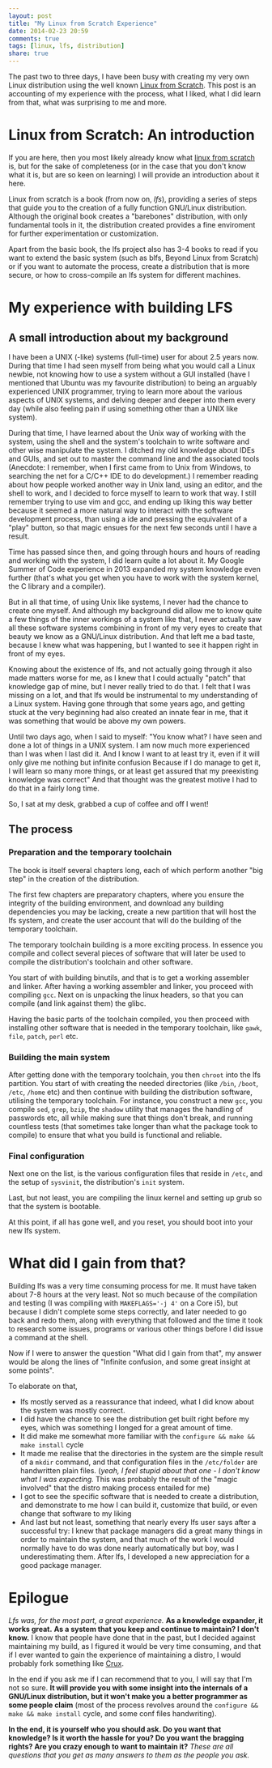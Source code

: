 ```yaml
---
layout: post
title: "My Linux from Scratch Experience"
date: 2014-02-23 20:59
comments: true
tags: [linux, lfs, distribution]
share: true
---
```


The past two to three days, I have been busy with creating my very own Linux distribution
using the well known [Linux from Scratch](http://www.linuxfromscratch.org). This post is 
an accounting of my experience with the process, what I liked, what I did learn from that,
what was surprising to me and more.

# Linux from Scratch: An introduction

If you are here, then you most likely already know what [linux from scratch](http://www.linuxfromscratch.com/)
is, but for the sake of completeness (or in the case that you don't know what it is, but are
so keen on learning)  I will provide an introduction about it here.

Linux from scratch is a book (from now on, *lfs*), providing a series of steps that guide you to the creation of
a fully function GNU/Linux distribution. Although the original book creates a "barebones"
distribution, with only fundamental tools in it, the distribution created provides a fine
enviroment for further experimentation or customization. 

Apart from the basic book, the lfs project also has 3-4 books to read if you want to extend
the basic system (such as blfs, Beyond Linux from Scratch) or if you want to automate the process,
create a distribution that is more secure, or how to cross-compile an lfs system for different machines.

# My experience with building LFS

## A small introduction about my background

I have been a UNIX (-like) systems (full-time) user for about 2.5 years now. During that time
I had seen myself from being what you would call a Linux newbie, not knowing how to use
a system without a GUI installed (have I mentioned that Ubuntu was my favourite distribution) to being an arguably experienced UNIX programmer, trying to learn more about the
various aspects of UNIX systems, and delving deeper and deeper into them every day
(while also feeling pain if using something other than a UNIX like system).

During that time, I have learned about the Unix way of working with the system, using the shell and the system's toolchain to write software and other wise manipulate the system. I
ditched my old knowledge about IDEs and GUIs, and set out to master the command line and the associated tools (Anecdote: I remember, when I first came from to Unix from Windows, to searching the net for a C/C++ IDE to do development.) I remember reading about
how people worked another way in Unix land, using an editor, and the shell to work, and I 
decided to force myself to learn to work that way. I still remember trying to use vim and gcc, 
and ending up liking this way better because it seemed a more natural way to interact with
the software development process, than using a ide and pressing the equivalent of a "play"
button, so that magic ensues for the next few seconds until I have a result. 

Time has passed since then, and going through hours and hours of reading and working with
the system, I did learn quite a lot about it. My Google Summer of Code experience in 2013
expanded my system knowledge even further (that's what you get when you have to work
with the system kernel, the C library and a compiler). 

But in all that time, of using Unix like systems, I never had the chance to create one myself.
And although my background did allow me to know quite a few things of the inner workings
of a system like that, I never actually saw all these software systems combining in front
of my very eyes to create that beauty we know as a GNU/Linux distribution. And that left
me a bad taste, because I knew what was happening, but I wanted to see it happen right 
in front of my eyes. 

Knowing about the existence of lfs, and not actually going through it also made matters worse
for me, as I knew that I could actually "patch" that knowledge gap of mine, but I never really
tried to do that. I felt that I was missing on a lot, and that lfs would be instrumental to my
understanding of a Linux system. Having gone through that some years ago, and getting
stuck at the very beginning had also created an innate fear in me, that it was something
that would be above my own powers.

Until two days ago, when I said to myself: "You know what? I have seen and done a lot 
of things in a UNIX system. I am now much more experienced than I was when I last did it.
And I know I want to at least try it, even if it will only give me nothing but infinite confusion 
Because if I do manage to get it, I will learn so many more things, or at least get assured
that my preexisting knowledge was correct" And that thought was the greatest motive I had
to do that in a fairly long time.

So, I sat at my desk, grabbed a cup of coffee and off I went!

## The process

### Preparation and the temporary toolchain

The book is itself several chapters long, each of which perform another "big step" in the
creation of the distribution. 

The first few chapters are preparatory chapters, where you ensure the integrity of the 
building environment, and download any building dependencies you may be lacking,
create a new partition that will host the lfs system, and create the user account that
will do the building of the temporary toolchain.

The temporary toolchain building is a more exciting process. In essence
you compile and collect several pieces of software that will later be used
to compile the distribution's toolchain and other software.

You start of with building binutils, and that is to get a working assembler and linker. 
After having a working assembler and linker, you proceed with compiling `gcc`.
Next on is unpacking the linux headers, so that you can compile (and link against them)
the glibc. 

Having the basic parts of the toolchain compiled, you then proceed with installing other
software that is needed in the temporary toolchain, like `gawk`, `file`, `patch`, `perl`
etc.

### Building the main system

After getting done with the temporary toolchain, you then `chroot` into the lfs partition.
You start of with creating the needed directories (like `/bin`, `/boot`, `/etc`, `/home` etc)
and then continue with building the distribution software, utilising the temporary toolchain.
For instance, you construct a new `gcc`, you compile `sed`, `grep`, `bzip`, the `shadow`
utility that manages the handling of passwords etc, all while making sure that things don't
break, and running countless tests (that sometimes take longer than what the package
took to compile) to ensure that what you build is functional and reliable.

### Final configuration

Next one on the list, is the various configuration files that reside in `/etc`, and the setup
of `sysvinit`, the distribution's `init` system.

Last, but not least, you are compiling the linux kernel and setting up grub so that the
system is bootable.

At this point, if all has gone well, and you reset, you should boot into your new lfs system.

# What did I gain from that?

Building lfs was a very time consuming process for me. It must have taken about 7-8
hours at the very least. Not so much because of the compilation and testing (I was compiling
with `MAKEFLAGS='-j 4'` on a Core i5), but because I didn't complete some steps
correctly, and later needed to go back and redo them, along with everything that followed and the time it took to research some issues, programs or various other things
before I did issue a command at the shell.

Now if I were to answer the question "What did I gain from that", my answer would be
along the lines of "Infinite confusion, and some great insight at some points".

To elaborate on that,  
 
-   lfs mostly served as a reassurance that indeed, what I did know
about the system was mostly correct. 
-   I did have the chance to see the distribution
get built right before my eyes, which was something I longed for a great amount of time.
-   It did make me somewhat more familiar with the `configure && make && make install`
cycle
-   It made me realise that the directories in the system are the simple result of a `mkdir` command, and that configuration files in the `/etc/folder` are handwritten plain files. (*yeah, I feel stupid about that one - I don't know what I was expecting.* This was probably the result of the "magic involved" that the distro making process entailed for me)
-   I got to see the specific software that is needed to create a distribution, and demonstrate to me how I can build it, customize that build, or even change that software to my liking 
-   And last but not least, something that nearly every lfs user says after a successful try:
I knew that package managers did a great many things in order to maintain the system, and that much
of the work I would normally have to do was done nearly automatically 
but boy, was I underestimating them. After lfs, I developed a new appreciation for a
good package manager.

# Epilogue

*Lfs was, for the most part, a great experience.* **As a knowledge expander, it works great.**
**As a system that you keep and continue to maintain? I don't know.** I know that people have
done that in the past, but I decided against maintaining my build, as I figured it would be
very time consuming, and that if I ever wanted to gain the experience of maintaining a distro,
I would probably fork something like [Crux](http://www.crux.nu).

In the end if you ask me if I can recommend that to you, I will say that I'm not so sure.
**It will provide you with some insight into the internals of a GNU/Linux distribution, but it 
won't make you a better programmer as some people claim** (most of the process revolves
around the `configure && make && make install` cycle, and some conf files handwriting).

**In the end, it is yourself who you should ask. Do you want that knowledge? Is it worth the hassle for you?
Do you want the bragging rights? Are you crazy enough to want to maintain it?** 
*These are all questions that you get as many answers to them as the people you ask.*
